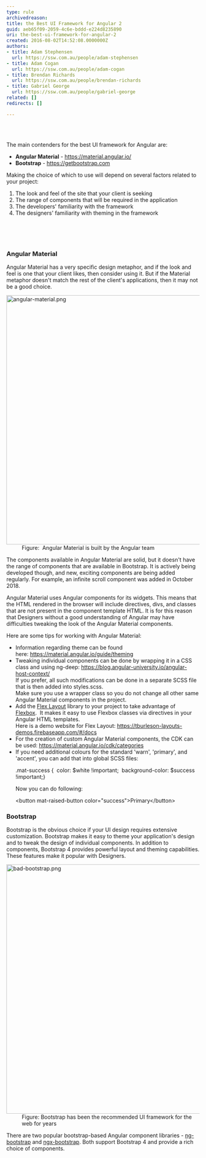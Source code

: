 ```yaml
---
type: rule
archivedreason: 
title: the Best UI Framework for Angular 2
guid: aeb65f09-2059-4c6e-bddd-e224d8235890
uri: the-best-ui-framework-for-angular-2
created: 2016-08-02T14:52:08.0000000Z
authors:
- title: Adam Stephensen
  url: https://ssw.com.au/people/adam-stephensen
- title: Adam Cogan
  url: https://ssw.com.au/people/adam-cogan
- title: Brendan Richards
  url: https://ssw.com.au/people/brendan-richards
- title: Gabriel George
  url: https://ssw.com.au/people/gabriel-george
related: []
redirects: []

---
```



<p><br><br></p><p>The main contenders for the best UI framework for Angular are&#58;<br></p><ul><li><b>Angular Material</b> - <a href="https&#58;//material.angular.io/">https&#58;//material.angular.io/</a>&#160;</li><li><b>Bootstrap</b> - <a href="https&#58;//getbootstrap.com/">https&#58;//getbootstrap.com</a><br></li></ul><p>Making the choice of which to use will depend on several factors related to your project&#58;</p><ol><li>The look and feel of the site that your client is seeking</li><li>The range of components that will be required in the application</li><li>The developers' familiarity with the framework</li><li>The designers' familiarity with theming in the framework​<br><br></li></ol>
<br><excerpt class='endintro'></excerpt><br>
<h3 class="ssw15-rteElement-H3">Angular Material</h3><p>Angular Material has a very specific design metaphor, and if the look and feel is one that your client likes, then consider using it. But if the Material metaphor doesn't match the rest of the client's applications, then it may not be a good choice.</p><dl class="image"><dt>
      <img src="/PublishingImages/angular-material.png" alt="angular-material.png" style="width&#58;650px;" />
   </dt><dd>Figure&#58; &#160;Angular Material is built by the Angular team</dd></dl><p>The components available in Angular Material are solid, but it doesn't have the range of components that are available in Bootstrap. It is actively being developed though, and new, exciting components are being added regularly. For example, an infinite scroll component was added in October 2018. 
   <br></p><p>Angular Material uses Angular components for its widgets. This means that the HTML rendered in the browser will include directives, divs, and classes that are not present in the component template HTML. It is for this reason that Designers without a good understanding of Angular may have difficulties tweaking the look of the Angular Material components.<br></p><p>Here are some tips for working with Angular Material&#58;</p><ul><li>Information regarding theme can be found here&#58;&#160;<a href="https&#58;//material.angular.io/guide/theming">https&#58;//material.angular.io/guide/theming</a></li><li>Tweaking individual components can be done by wrapping it in a CSS class and using ng-deep&#58; 
      <a href="https&#58;//blog.angular-university.io/angular-host-context/">https&#58;//blog.angular-university.io/angular-host-context/</a><br>If you prefer, all such modifications can be done in a separate SCSS file that is then added into styles.scss.<br>Make sure you use a wrapper class so you do not change all other same Angular Material components in the project.</li><li>Add the 
      <a href="https&#58;//github.com/angular/flex-layout">Flex Layout</a> library to your project to take advantage of 
      <a href="https&#58;//css-tricks.com/snippets/css/a-guide-to-flexbox/%22%20%5co%20%22https&#58;//css-tricks.com/snippets/css/a-guide-to-flexbox/">Flexbox</a>.&#160; It makes it easy to use Flexbox classes via directives in your Angular HTML templates.<br>Here is a demo website for Flex Layout&#58; 
      <a href="https&#58;//tburleson-layouts-demos.firebaseapp.com/%22%20%5cl%20%22/docs">https&#58;//tburleson-layouts-demos.firebaseapp.com/#/docs</a><br></li><li>For the creation of custom Angular Material components, the CDK can be used&#58;&#160;<a href="https&#58;//material.angular.io/cdk/categories">https&#58;//material.angular.io/cdk/categories</a></li><li>If you need additional colours&#160;for the standard 'warn', 'primary', and 'accent', you can add that into global SCSS files&#58; 
      <p class="ssw15-rteElement-CodeArea">.mat-success &#123;&#160; color&#58; $white !important;&#160; background-color&#58; $success !important;&#125;</p>Now you can do following&#58; 
      <p class="ssw15-rteElement-CodeArea">&lt;button mat-raised-button color=&quot;success&quot;&gt;Primary&lt;/button&gt;&#160;<br></p></li></ul><h3>Bootstrap</h3><p>Bootstrap is the obvious choice if your UI design requires extensive customization.​​ Bootstrap makes it easy to theme your application's design and to tweak the design of individual components. In addition to components, Bootstrap 4 provides powerful layout and theming capabilities. These features make it popular with Designers.​</p><dl class="image"><dt> 
      <img src="/PublishingImages/bad-bootstrap.png" alt="bad-bootstrap.png" style="width&#58;650px;" />
   </dt><dd>Figure&#58; Bootstrap has been the recommended UI framework for the web for years<br></dd></dl><p>There are two popular bootstrap-based Angular component libraries - 
   <a href="https&#58;//ng-bootstrap.github.io/">ng-bootstrap</a>​​ and 
   <a href="https&#58;//github.com/valor-software/ngx-bootstrap">ngx-bootstrap</a>. Both support Bootstrap 4 and provide a rich choice of components.<br></p>


